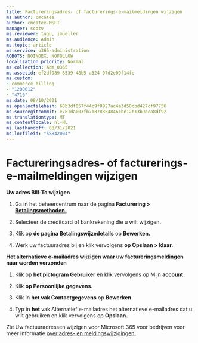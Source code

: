 ```yaml
---
title: Factureringsadres- of facturerings-e-mailmeldingen wijzigen
ms.author: cmcatee
author: cmcatee-MSFT
manager: scotv
ms.reviewer: tugu, jmueller
ms.audience: Admin
ms.topic: article
ms.service: o365-administration
ROBOTS: NOINDEX, NOFOLLOW
localization_priority: Normal
ms.collection: Adm_O365
ms.assetid: ef2df989-8539-48b5-a324-97d2e09f14fe
ms.custom:
- commerce_billing
- "1200012"
- "4716"
ms.date: 08/10/2021
ms.openlocfilehash: 68b3df057f44c9f8927ac4a3d58cbd427cf97756
ms.sourcegitcommit: e781da003fb7b878854846cbe12b13b9dca8df92
ms.translationtype: MT
ms.contentlocale: nl-NL
ms.lasthandoff: 08/31/2021
ms.locfileid: "58842004"
---
```

# <a name="change-billing-address-or-billing-email-notifications"></a>Factureringsadres- of facturerings-e-mailmeldingen wijzigen

**Uw adres Bill-To wijzigen**

1. Ga in het beheercentrum naar de pagina **Facturering > [Betalingsmethoden.](https://go.microsoft.com/fwlink/p/?linkid=2018806)**

2. Selecteer de creditcard of bankrekening die u wilt wijzigen.

3. Klik op **de pagina Betalingswijzedetails** op **Bewerken.**

4. Werk uw factuuradres bij en klik vervolgens **op Opslaan > klaar.**

**Het alternatieve e-mailadres wijzigen waar uw factureringsmeldingen naar worden verzonden** 

1. Klik op **het pictogram Gebruiker** en klik vervolgens op Mijn **account.**

2. Klik **op Persoonlijke gegevens.**

3. Klik in **het vak Contactgegevens** op **Bewerken.**

4. Typ in **het** vak Alternatief e-mailadres het alternatieve e-mailadres dat u wilt gebruiken en klik vervolgens op **Opslaan.**

Zie Uw factuuradressen wijzigen voor Microsoft 365 voor bedrijven voor meer informatie [over adres- en meldingswijzigingen.](https://docs.microsoft.com/microsoft-365/commerce/billing-and-payments/change-your-billing-addresses)
